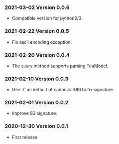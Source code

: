 ### 2021-03-02 Version 0.0.6
* Compatible version for python2/3.

### 2021-02-22 Version 0.0.5
* Fix ascii encoding exception.

### 2021-02-20 Version 0.0.4
* The `query` method supports parsing TeaModel.

### 2021-02-10 Version 0.0.3
* Use '/' as default of canonicalURI to fix signature.

### 2021-02-01 Version 0.0.2
* Improve S3 signature.

### 2020-12-30 Version 0.0.1
* First release